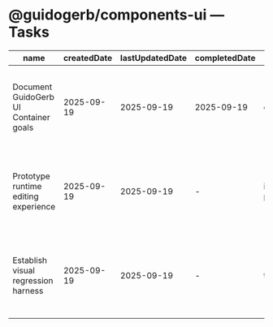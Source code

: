 # @guidogerb/components-ui — Tasks

| name | createdDate | lastUpdatedDate | completedDate | status | description |
| --- | --- | --- | --- | --- | --- |
| Document GuidoGerb UI Container goals | 2025-09-19 | 2025-09-19 | 2025-09-19 | complete | Updated README to reflect the spec, current ResponsiveSlot stop-gap, and contribution expectations. |
| Prototype runtime editing experience | 2025-09-19 | 2025-09-19 | - | in progress | Build the editable container flow with local drafts, GraphQL persistence, and overflow diagnostics. |
| Establish visual regression harness | 2025-09-19 | 2025-09-19 | - | todo | Capture Percy/Chromatic baselines to guard slot sizing and responsive behaviour once the new container ships. |
